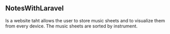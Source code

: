 ## NotesWithLaravel

Is a website taht allows the user to store music sheets and to visualize them from every device.
The music sheets are sorted by instrument.